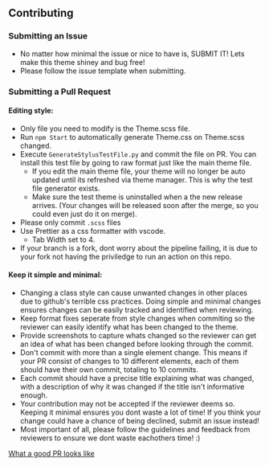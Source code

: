 ## Contributing
### Submitting an Issue
* No matter how minimal the issue or nice to have is, SUBMIT IT! Lets make this theme shiney and bug free!
* Please follow the issue template when submitting.

### Submitting a Pull Request
#### Editing style: 
* Only file you need to modify is the Theme.scss file.
* Run `npm Start` to automatically generate Theme.css on Theme.scss changed.
* Execute `GenerateStylusTestFile.py` and commit the file on PR. You can install this test file by going to raw format just like the main theme file.
  * If you edit the main theme file, your theme will no longer be auto updated until its refreshed via theme manager. This is why the test file generator exists.
  * Make sure the test theme is uninstalled when a the new release arrives. (Your changes will be released soon after the merge, so you could even just do it on merge).
* Please only commit `.scss` files
* Use Prettier as a css formatter with vscode.
   * Tab Width set to 4.
* If your branch is a fork, dont worry about the pipeline failing, it is due to your fork not having the priviledge to run an action on this repo.


#### Keep it simple and minimal: 
* Changing a class style can cause unwanted changes in other places due to github's terrible css practices. Doing simple and minimal changes ensures changes can be easily tracked and identified when reviewing.
* Keep format fixes seperate from style changes when commiting so the reviewer can easily identify what has been changed to the theme.
* Provide screenshots to capture whats changed so the reviewer can get an idea of what has been changed before looking through the commit.
* Don't commit with more than a single element change. This means if your PR consist of changes to 10 different elements, each of them should have their own commit, totaling to 10 commits.
* Each commit should have a precise title explaining what was changed, with a description of why it was changed if the title isn't informative enough.
* Your contribution may not be accepted if the reviewer deems so. Keeping it minimal ensures you dont waste a lot of time! If you think your change could have a chance of being declined, submit an issue instead!
* Most important of all, please follow the guidelines and feedback from reviewers to ensure we dont waste eachothers time! :)

[What a good PR looks like](https://github.com/DarkThemeHub/GithubDarkTheme/pull/126)
